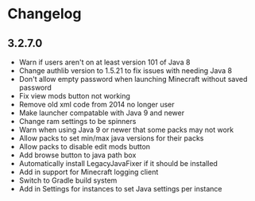 # Changelog

## 3.2.7.0

-   Warn if users aren't on at least version 101 of Java 8
-   Change authlib version to 1.5.21 to fix issues with needing Java 8
-   Don't allow empty password when launching Minecraft without saved password
-   Fix view mods button not working
-   Remove old xml code from 2014 no longer user
-   Make launcher compatable with Java 9 and newer
-   Change ram settings to be spinners
-   Warn when using Java 9 or newer that some packs may not work
-   Allow packs to set min/max java versions for their packs
-   Allow packs to disable edit mods button
-   Add browse button to java path box
-   Automatically install LegacyJavaFixer if it should be installed
-   Add in support for Minecraft logging client
-   Switch to Gradle build system
-   Add in Settings for instances to set Java settings per instance
